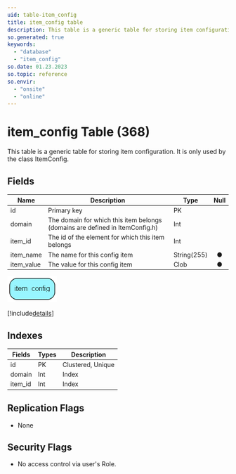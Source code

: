 ```yaml
---
uid: table-item_config
title: item_config table
description: This table is a generic table for storing item configuration. It is only used by the class ItemConfig.
so.generated: true
keywords:
  - "database"
  - "item_config"
so.date: 01.23.2023
so.topic: reference
so.envir:
  - "onsite"
  - "online"
---
```


# item\_config Table (368)

This table is a generic table for storing item configuration. It is only used by the class ItemConfig.

## Fields

| Name | Description | Type | Null |
|------|-------------|------|:----:|
|id|Primary key|PK| |
|domain|The domain for which this item belongs (domains are defined in ItemConfig.h)|Int| |
|item\_id|The id of the element for which this item belongs|Int| |
|item\_name|The name for this config item|String(255)|&#x25CF;|
|item\_value|The value for this config item|Clob|&#x25CF;|


![item_config table relationship diagram](./media/item_config.png)

[!include[details](./includes/item-config.md)]

## Indexes

| Fields | Types | Description |
|--------|-------|-------------|
|id |PK |Clustered, Unique |
|domain |Int |Index |
|item\_id |Int |Index |

## Replication Flags

* None

## Security Flags

* No access control via user's Role.

